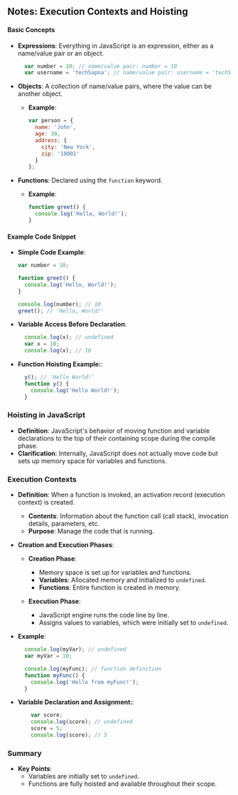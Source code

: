 ## Notes: Execution Contexts and Hoisting

#### Basic Concepts
- **Expressions**: Everything in JavaScript is an expression, either as a name/value pair or an object.
  ```javascript
    var number = 10; // name/value pair: number = 10
    var username = 'techSapna'; // name/value pair: username = 'techSapna'
    ```

- **Objects**: A collection of name/value pairs, where the value can be another object.
  - **Example**:
    ```javascript
    var person = {
      name: 'John',
      age: 30,
      address: {
        city: 'New York',
        zip: '10001'
      }
    };
    ```

- **Functions**: Declared using the `function` keyword.
  - **Example**:
    ```javascript
    function greet() {
      console.log('Hello, World!');
    }
    ```

#### Example Code Snippet
- **Simple Code Example**:
  ```javascript
  var number = 10;

  function greet() {
    console.log('Hello, World!');
  }

  console.log(number); // 10
  greet(); // 'Hello, World!'
    ```
- **Variable Access Before Declaration**:
  ```javascript
    console.log(x); // undefined
    var x = 10;
    console.log(x); // 10
    ```

- **Function Hoisting Example:**:
  ```javascript
    y(); // 'Hello World!'
    function y() {
      console.log('Hello World!');
    }
  ```

### Hoisting in JavaScript

- **Definition**: JavaScript's behavior of moving function and variable declarations to the top of their containing scope during the compile phase.
- **Clarification**: Internally, JavaScript does not actually move code but sets up memory space for variables and functions.

### Execution Contexts

- **Definition**: When a function is invoked, an activation record (execution context) is created.
  - **Contents**: Information about the function call (call stack), invocation details, parameters, etc.
  - **Purpose**: Manage the code that is running.

- **Creation and Execution Phases**:
  - **Creation Phase**:
    - Memory space is set up for variables and functions.
    - **Variables**: Allocated memory and initialized to `undefined`.
    - **Functions**: Entire function is created in memory.

  - **Execution Phase**:
    - JavaScript engine runs the code line by line.
    - Assigns values to variables, which were initially set to `undefined`.


- **Example**:
  ```javascript
    console.log(myVar); // undefined
    var myVar = 10;

    console.log(myFunc); // function definition
    function myFunc() {
      console.log('Hello from myFunc!');
    }
  ```

- **Variable Declaration and Assignment:**:
  ```javascript
      var score;
      console.log(score); // undefined
      score = 5;
      console.log(score); // 5
    ```

### Summary

- **Key Points**:
  - Variables are initially set to `undefined`.
  - Functions are fully hoisted and available throughout their scope.
